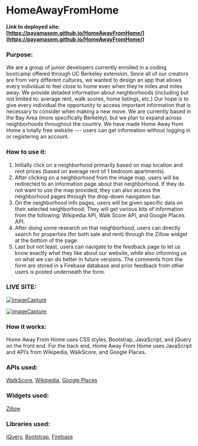 # HomeAwayFromHome

**Link to deployed site: [https://payamasem.github.io/HomeAwayFromHome/](https://payamasem.github.io/HomeAwayFromHome/)**

### Purpose:
We are a group of junior developers currently enrolled in a coding bootcamp offered through UC Berkeley extension. Since all of our creators are from very different cultures, we wanted to design an app that allows every individual to feel close to home even when they’re miles and miles away. We provide detailed information about neighborhoods (including but not limited to: average rent, walk scores, home listings, etc.) Our hope is to give every individual the opportunity to access important information that is necessary to consider when making a new move. We are currently based in the Bay Area (more specifically Berkeley), but we plan to expand across neighborhoods throughout the country. We have made Home Away from Home a totally free website --- users can get information without logging in or registering an account. 

### How to use it:
1. Initially click on a neighborhood primarily based on map location and rent prices (based on average rent of 1 bedroom apartments).
2. After clicking on a neighborhood from the image map, users will be redirected to an information page about that neighborhood. If they do not want to use the map provided, they can also access the neighborhood pages through the drop-down navigation bar.
3. On the neighborhood info pages, users will be given specific data on their selected neighborhood. They will get various bits of information from the following: Wikipedia API, Walk Score API, and Google Places API.
4. After doing some research on that neighborhood, users can directly search for properties (for both sale and rent) through the Zillow widget at the bottom of the page.
5. Last but not least, users can navigate to the feedback page to let us know exactly what they like about our website, while also informing us on what we can do better in future versions. The comments from the form are stored in a Firebase database and prior feedback from other users is posted underneath the form. 

### LIVE SITE:

<a href="https://media.giphy.com/media/xUOwGjCzScv4vdRUuk/giphy.gif"><img src="https://media.giphy.com/media/xUOwGjCzScv4vdRUuk/giphy.gif" title="imageCapture"/></a>

<a href="https://media.giphy.com/media/l4pTl5jJGgclxPmwg/giphy.gif"><img src="https://media.giphy.com/media/l4pTl5jJGgclxPmwg/giphy.gif" title="imageCapture"/></a>


### How it works:
Home Away From Home uses CSS styles, Bootstrap, JavaScript, and jQuery on the front end. For the back end, Home Away From Home uses JavaScript and API’s from Wikipedia, WalkScore, and Google Places.


### APIs used: 
[WalkScore](https://www.walkscore.com/professional/walk-score-apis.php), [Wikipedia](https://www.mediawiki.org/wiki/API:Search_and_discovery), [Google Places](https://developers.google.com/places/supported_types#table1)

### Widgets used:
[Zillow](https://www.zillow.com/howto/api/GetSearchResults.htm)
 
### Libraries used:
[jQuery](https://jquery.com/), [Bootstrap](https://getbootstrap.com/), [Firebase](https://firebase.google.com/)
